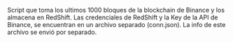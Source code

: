 Script que toma los ultimos 1000 bloques de la blockchain de Binance y los almacena en RedShift.
Las credenciales de RedShift y la Key de la API de Binance, se encuentran en un archivo separado (conn.json). La info de este archivo se envió por separado.
